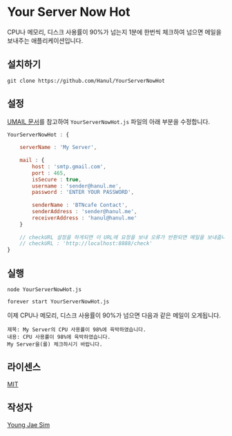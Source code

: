 # Your Server Now Hot
CPU나 메모리, 디스크 사용률이 90%가 넘는지 1분에 한번씩 체크하여 넘으면 메일을 보내주는 애플리케이션입니다.

## 설치하기
```
git clone https://github.com/Hanul/YourServerNowHot
```

## 설정
[UMAIL 문서](https://github.com/Hanul/UMAIL)를 참고하여 `YourServerNowHot.js` 파일의 아래 부분을 수정합니다.
```javascript
YourServerNowHot : {
	
	serverName : 'My Server',
	
	mail : {
		host : 'smtp.gmail.com',
		port : 465,
		isSecure : true,
		username : 'sender@hanul.me',
		password : 'ENTER YOUR PASSWORD',
	
		senderName : 'BTNcafe Contact',
		senderAddress : 'sender@hanul.me',
		receiverAddress : 'hanul@hanul.me'
	}
	
	// checkURL 설정을 하게되면 이 URL에 요청을 보내 오류가 반환되면 메일을 보내줍니다.
	// checkURL : 'http://localhost:8888/check'
}
```

## 실행
```
node YourServerNowHot.js
```
```
forever start YourServerNowHot.js
```

이제 CPU나 메모리, 디스크 사용률이 90%가 넘으면 다음과 같은 메일이 오게됩니다.

```
제목: My Server의 CPU 사용률이 98%에 육박하였습니다.
내용: CPU 사용률이 98%에 육박하였습니다.
My Server을(를) 체크하시기 바랍니다.
```

## 라이센스
[MIT](LICENSE)

## 작성자
[Young Jae Sim](https://github.com/Hanul)